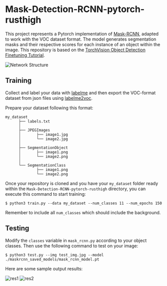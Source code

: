 # Mask-Detection-RCNN-pytorch-rusthigh

This project represents a Pytorch implementation of [Mask-RCNN](https://arxiv.org/abs/1703.06870), adapted to work with the VOC dataset format. The model generates segmentation masks and their respective scores for each instance of an object within the image. This repository is based on the [TorchVision Object Detection Finetuning Tutorial](https://pytorch.org/tutorials/intermediate/torchvision_tutorial.html).

![Network Structure](results/network_structure.png)

## Training

Collect and label your data with [labelme](https://github.com/wkentaro/labelme) and then export the VOC-format dataset from json files using [labelme2voc](https://github.com/wkentaro/labelme/tree/master/examples/instance_segmentation).

Prepare your dataset following this format:

```
my_dataset
      ├── labels.txt
      │
      ├── JPEGImages
      │       ├── image1.jpg
      │       └── image2.jpg
      │
      ├── SegmentationObject
      │       ├── image1.png
      │       └── image2.png
      │
      └── SegmentationClass
              ├── image1.png
              └── image2.png
```

Once your repository is cloned and you have your `my_dataset` folder ready within the `Mask-Detection-RCNN-pytorch-rusthigh` directory, you can execute this command to start training:

```
$ python3 train.py --data my_dataset --num_classes 11 --num_epochs 150
```

Remember to include all `num_classes` which should include the background.

## Testing

Modify the `classes` variable in `mask_rcnn.py` according to your object classes. Then use the following command to test on your image:

```
$ python3 test.py --img test_img.jpg --model ./maskrcnn_saved_models/mask_rcnn_model.pt
```

Here are some sample output results:

![res1](results/res1.png) ![res2](results/res2.png)
